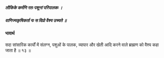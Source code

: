 ##### लौकिके कर्मणि रतः पशूनां परिपालकः ।
##### वाणिज्यकृषिकर्ता यः स विप्रो वैश्य उच्यते ॥

#### भावार्थ

सदा सांसारिक कार्यों में संलग्न, पशुओं के पालक, व्यापार और खेती आदि करने वाले ब्राह्मण को वैश्य कहा जाता है ॥ १३ ॥